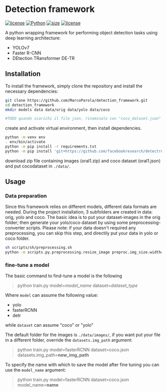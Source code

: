 # **Detection framework**

[![license](https://img.shields.io/static/v1?label=OS&message=linux|osx&color=green&style=plastic)]()
[![Python](https://img.shields.io/static/v1?label=Python&message=3.10&color=blue&style=plastic)]()
[![size](https://img.shields.io/github/languages/code-size/MarcoParola/detection_framework?style=plastic)]()
[![license](https://img.shields.io/github/license/MarcoParola/detection_framework?style=plastic)]()




A python wrapping framework for performing object detection tasks using deep learning architecture:
- YOLOv7
- Faster R-CNN
- DEtection TRansformer DE-TR




## **Installation**

To install the framework, simply clone the repository and install the necessary dependencies:
```sh
git clone https://github.com/MarcoParola/detection_framework.git
cd detection_framework
mkdir models data data/orig data/yolo data/coco

#TODO quando scarichi il file json, rinominalo con "coco_dataset.json"
```

create and activate virtual environment, then install dependencies. 
```sh
python -m venv env
. env/bin/activate
python -m pip install -r requirements.txt 
python -m pip install 'git+https://github.com/facebookresearch/detectron2.git'
```

download zip file containing images (oral1.zip) and coco dataset (oral1.json) and put cocodataset in `./data/`.



## **Usage**

### **Data preparation**
Since this framework relies on different models, different data formats are needed. 
During the project installation, 3 subfolders are created in data: orig, yolo and coco. 
The basic idea is to put your dataset-images in the orig folder; then generate your yolo/coco dataset by using some preprocessing-converter scripts. Please note: if your data doesn't required any preprocessing, you can skip this step, and directily put your data in yolo or coco folder.

```sh
sh scripts/sh/preprocessing.sh
python -m scripts.py.preprocessing.resize_image preproc.img_size.width=640 preproc.img_size.height=640
```



### **fine-tune a model**
The basic command to find-tune a model is the following

> python train.py model=*model_name* dataset=*dataset_type* 

Where ``model`` can assume the following value: 
* yolo
* fasterRCNN
* detr

while ``dataset`` can assume "coco" or "yolo"


The default folder for the images is ``./data/images/``, if you want put your file in a different folder, override the ``datasets.img_path`` argument:

> python train.py model=fasterRCNN dataset=coco.json datasets.img_path=**new_img_path**

To specify the name with which to save the model after fine tuning you can use the ``model_name`` argument:

> python train.py model=fasterRCNN dataset=coco.json model_name=**name**



